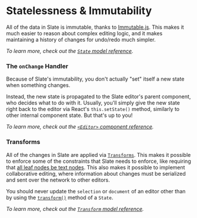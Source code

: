 
# Statelessness & Immutability

All of the data in Slate is immutable, thanks to [Immutable.js](https://facebook.github.io/immutable-js/). This makes it much easier to reason about complex editing logic, and it makes maintaining a history of changes for undo/redo much simpler.

_To learn more, check out the [`State` model reference](../reference/models/state.md)._


### The `onChange` Handler

Because of Slate's immutability, you don't actually "set" itself a new state when something changes. 

Instead, the new state is propagated to the Slate editor's parent component, who decides what to do with it. Usually, you'll simply give the new state right back to the editor via React's `this.setState()` method, similarly to other internal component state. But that's up to you!

_To learn more, check out the [`<Editor>` component reference](../reference/components/editor.md)._


### Transforms

All of the changes in Slate are applied via [`Transforms`](../reference/models/transform.md). This makes it possible to enforce some of the constraints that Slate needs to enforce, like requiring that [all leaf nodes be text nodes](./the-document-model.md#leaf-text-nodes). This also makes it possible to implement collaborative editing, where information about changes must be serialized and sent over the network to other editors.

You should never update the `selection` or `document` of an editor other than by using the [`transform()`](../reference/models/state.md#transform) method of a `State`.

_To learn more, check out the [`Transform` model reference](../reference/models/transform.md)._
